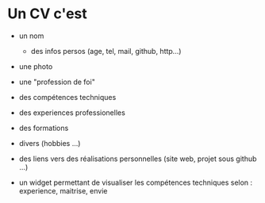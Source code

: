 Un CV c'est
===========

* un nom
    - des infos persos (age, tel, mail, github, http...)

* une photo

* une "profession de foi"

* des compétences techniques

* des experiences professionelles

* des formations

* divers (hobbies ...)

* des liens vers des réalisations personnelles (site web, projet sous github ...)

* un widget permettant de visualiser les compétences techniques selon : experience, maitrise, envie